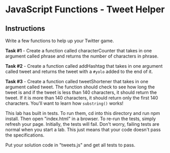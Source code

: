 # JavaScript Functions - Tweet Helper

## Instructions
Write a few functions to help up your Twitter game.

**Task #1** - Create a function called characterCounter that takes in one argument called phrase and returns the number of characters in phrase.

**Task #2** - Create a function called addHashtag that takes in one argument called tweet and returns the tweet with a `#yolo` added to the end of it.

**Task #3** - Create a function called tweetShortener that takes in one argument called tweet. The function should check to see how long the tweet is and if the tweet is less than 140 characters, it should return the tweet. If it is more than 140 characters, it should return only the first 140 characters. You'll want to learn how `substring()` works!

This lab has built in tests. 
To run them, cd into this directory and run npm install. 
Then open "index.html" in a browser. 
To re-run the tests, simply refresh your page. 
Initially, the tests will fail. 
Don't worry, failing tests are normal when you start a lab.
This just means that your code doesn't pass the specifications.

Put your solution code in "tweets.js" and get all tests to pass.
